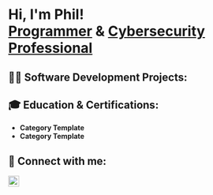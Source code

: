 <h1>Hi, I'm Phil! <br/><a href="https://github.com/PhillipHouts">Programmer</a> & <a href="https://www.linkedin.com/in/phillip-houts-infosec/">Cybersecurity Professional</a></h1>

<h2>👨‍💻 Software Development Projects:</h2>

<h2>🎓 Education & Certifications:</h2>

- <b>Category Template</b>
- <b>Category Template</b>

<h2> 🤳 Connect with me:</h2>

[<img align="left" alt="JoshMadakor | LinkedIn" width="22px" src="https://cdn.jsdelivr.net/npm/simple-icons@v3/icons/linkedin.svg" />][linkedin]

[linkedin]: https://www.linkedin.com/in/phillip-houts-infosec/

<!--
<h2>👨‍💻 Header Template</h2>

- <b>Category Template</b>
  - [Entry Template](https://foo.bar/)
-->
